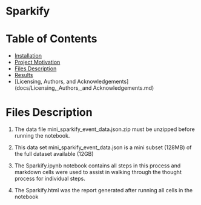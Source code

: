 # Sparkify

# Table of Contents
* [Installation](docs/Installation.md)
* [Project Motivation](docs/Project_Motivation.md)
* [Files Description](docs/Files_Description.md)
* [Results](docs/Results.md)
* [Licensing, Authors, and Acknowledgements](docs/Licensing,_Authors,_and Acknowledgements.md)

# Files Description
1. The data file mini_sparkify_event_data.json.zip must be unzipped before running the notebook.

2. This data set mini_sparkify_event_data.json is a mini subset (128MB) of the full dataset available (12GB)

3. The Sparkify.ipynb notebook contains all steps in this process and markdown cells were used to assist in walking through the thought process for individual steps.

4. The Sparkify.html was the report generated after running all cells in the notebook

